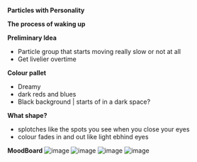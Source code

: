 **Particles with Personality**

**The process of waking up**

**Preliminary Idea**
- Particle group that starts moving really slow or not at all
- Get livelier overtime 

**Colour pallet**
- Dreamy
- dark reds and blues
- Black background | starts of in a dark space? 

**What shape?** 
- splotches like the spots you see when you close your eyes
- colour fades in and out like light ebhind eyes

**MoodBoard**
![image](https://user-images.githubusercontent.com/117172826/219454187-1f8b4525-43ab-4695-a591-1b9e1dd1aa5d.png)
![image](https://user-images.githubusercontent.com/117172826/219454228-91478215-1262-451f-9599-bbbd952f7edd.png)
![image](https://user-images.githubusercontent.com/117172826/219454326-671a38f6-d99e-4f4e-8784-2bad3ec1e34a.png)
![image](https://user-images.githubusercontent.com/117172826/219454391-fe89ea8e-244f-4eb1-88d2-b4100dffea73.png)


